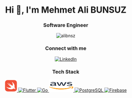 <h1 align="center">Hi 👋, I'm Mehmet Ali BUNSUZ</h1>
<h3 align="center">Software Engineer</h3>

<p align="center">
  <img src="https://komarev.com/ghpvc/?username=alibnsz&label=Profile%20views&color=0e75b6&style=flat" alt="alibnsz" />
</p>

<h3 align="center">Connect with me</h3>
<p align="center">
  <a href="https://linkedin.com/in/alibnsz" target="_blank">
    <img src="https://raw.githubusercontent.com/rahuldkjain/github-profile-readme-generator/master/src/images/icons/Social/linked-in-alt.svg" alt="LinkedIn" height="30" width="40" />
  </a>
</p>

<h3 align="center">Tech Stack</h3>
<p align="center" style="margin: 0; padding: 0;">
  <!-- Swift -->
  <a href="https://developer.apple.com/swift/" target="_blank" rel="noopener noreferrer">
    <img src="https://raw.githubusercontent.com/devicons/devicon/master/icons/swift/swift-original.svg" alt="Swift" width="40" height="40" />
  </a>

  <!-- Flutter -->
  <a href="https://flutter.dev" target="_blank" rel="noopener noreferrer">
    <img src="https://www.vectorlogo.zone/logos/flutterio/flutterio-icon.svg" alt="Flutter" width="40" height="40" />
  </a>

  <!-- Go -->
  <a href="https://go.dev/" target="_blank" rel="noopener noreferrer">
    <img src="https://cdn.jsdelivr.net/gh/devicons/devicon/icons/go/go-original.svg" alt="Go" width="40" height="40"/>
  </a>

  <!-- AWS (wordmark) -->
  <a href="https://aws.amazon.com/" target="_blank" rel="noopener noreferrer">
    <img src="https://raw.githubusercontent.com/devicons/devicon/master/icons/amazonwebservices/amazonwebservices-original-wordmark.svg" alt="AWS" width="80" height="40"/>
  </a>

 <!-- PostgreSQL -->
  <a href="https://www.postgresql.org/" target="_blank" rel="noopener noreferrer">
    <img src="https://cdn.jsdelivr.net/gh/devicons/devicon/icons/postgresql/postgresql-original.svg" alt="PostgreSQL" width="40" height="40"/>
  </a>

  <!-- Firebase -->
  <a href="https://firebase.google.com" target="_blank" rel="noopener noreferrer">
    <img src="https://github.com/rmgoktas/rmgoktas/assets/77693201/152bfe66-16f9-4005-b664-0894d0a347d6" alt="Firebase" width="40" height="40" />
  </a>
  
</p>
